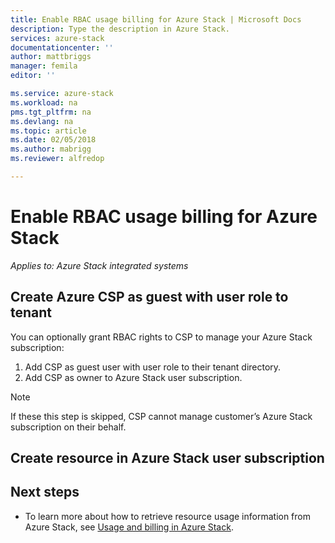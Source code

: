 ```yaml
---
title: Enable RBAC usage billing for Azure Stack | Microsoft Docs
description: Type the description in Azure Stack.
services: azure-stack
documentationcenter: ''
author: mattbriggs
manager: femila
editor: ''

ms.service: azure-stack
ms.workload: na
pms.tgt_pltfrm: na
ms.devlang: na
ms.topic: article
ms.date: 02/05/2018
ms.author: mabrigg
ms.reviewer: alfredop

---
```


# Enable RBAC usage billing for Azure Stack

*Applies to: Azure Stack integrated systems*

## Create Azure CSP as guest with user role to tenant

You can optionally grant RBAC rights to CSP to manage your Azure Stack subscription:

1. Add CSP as guest user with user role to their tenant directory.
2. Add CSP as owner to Azure Stack user subscription.

> [!Note]  
> If these this step is skipped, CSP cannot manage customer’s Azure Stack subscription on their behalf.

## Create resource in Azure Stack user subscription

## Next steps

  - To learn more about how to retrieve resource usage information from Azure Stack, see [Usage and billing in Azure Stack](../azure-stack-billing-and-chargeback.md).
